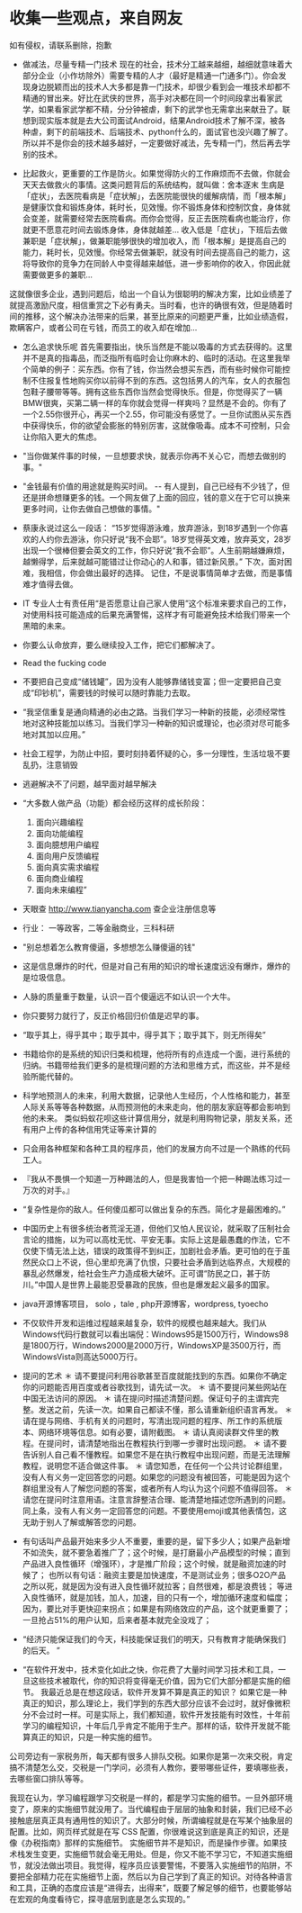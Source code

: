# 收集一些观点，来自网友
如有侵权，请联系删除，抱歉

- 做减法，尽量专精一门技术
现在的社会，技术分工越来越细，越细就意味着大部分企业（小作坊除外）需要专精的人才（最好是精通一门通多门）。你会发现身边脱颖而出的技术人大多都是靠一门技术，却很少看到会一堆技术却都不精通的冒出来。好比在武侠的世界，高手对决都在同一个时间段拿出看家武学，如果看家武学都不精，分分钟被虐，剩下的武学也无需拿出来献丑了。联想到现实版本就是去大公司面试Android，结果Android技术了解不深，被各种虐，剩下的前端技术、后端技术、python什么的，面试官也没兴趣了解了。 所以并不是你会的技术越多越好，一定要做好减法，先专精一门，然后再去学别的技术。

- 比起救火，更重要的工作是防火。如果觉得防火的工作麻烦而不去做，你就会天天去做救火的事情。这类问题背后的系统结构，就叫做：舍本逐末
生病是「症状」，去医院看病是「症状解」，去医院能很快的缓解病情，而「根本解」是健康饮食和锻炼身体，耗时长，见效慢。你不锻炼身体和控制饮食，身体就会变差，就需要经常去医院看病。而你会觉得，反正去医院看病也能治疗，你就更不愿意花时间去锻炼身体，身体就越差...
收入低是「症状」，下班后去做兼职是「症状解」，做兼职能够很快的增加收入，而「根本解」是提高自己的能力，耗时长，见效慢。你经常去做兼职，就没有时间去提高自己的能力，这将导致你的竞争力在同龄人中变得越来越低，进一步影响你的收入，你因此就需要做更多的兼职...

这就像很多企业，遇到问题后，给出一个自认为很聪明的解决方案，比如业绩差了就提高激励尺度，相信重赏之下必有勇夫。当时看，也许的确很有效，但是随着时间的推移，这个解决办法带来的后果，甚至比原来的问题更严重，比如业绩造假，欺瞒客户，或者公司在亏钱，而员工的收入却在增加...

- 怎么追求快乐呢
首先需要指出，快乐当然是不能以吸毒的方式去获得的。这里并不是真的指毒品，而泛指所有临时会让你麻木的、临时的活动。在这里我举个简单的例子：买东西。你有了钱，你当然会想买东西，而有些时候你可能控制不住报复性地购买你以前得不到的东西。这包括男人的汽车，女人的衣服包包鞋子腰带等等。拥有这些东西你当然会觉得快乐。但是，你觉得买了一辆BMW很爽，买第二辆一样的车你就会觉得一样爽吗？显然是不会的。你有了一个2.55你很开心，再买一个2.55，你可能没有感觉了。一旦你试图从买东西中获得快乐，你的欲望会膨胀的特别厉害，这就像吸毒。成本不可控制，只会让你陷入更大的焦虑。

- "当你做某件事的时候，一旦想要求快，就表示你再不关心它，而想去做别的事。"

- "金钱最有价值的用途就是购买时间。
-- 有人提到，自己已经有不少钱了，但还是拼命想赚更多的钱。一个网友做了上面的回应，钱的意义在于它可以换来更多时间，让你去做自己想做的事情。"

- 蔡康永说过这么一段话：
“15岁觉得游泳难，放弃游泳，到18岁遇到一个你喜欢的人约你去游泳，你只好说“我不会耶”。18岁觉得英文难，放弃英文，28岁出现一个很棒但要会英文的工作，你只好说“我不会耶”。人生前期越嫌麻烦，越懒得学，后来就越可能错过让你动心的人和事，错过新风景。”
下次，面对困难，我相信，你会做出最好的选择。
记住，不是说事情简单才去做，而是事情难才值得去做。

- IT 专业人士有责任用“是否愿意让自己家人使用”这个标准来要求自己的工作，对使用科技可能造成的后果充满警惕，这样才有可能避免技术给我们带来一个黑暗的未来。

- 你要么认命放弃，要么继续投入工作，把它们都解决了。

- Read the fucking code

- 不要把自己变成“储钱罐”，因为没有人能够靠储钱变富；但一定要把自己变成“印钞机”，需要钱的时候可以随时靠能力去取。

- “我坚信重复是通向精通的必由之路。当我们学习一种新的技能，必须经常性地对这种技能加以练习。当我们学习一种新的知识或理论，也必须对尽可能多地对其加以应用。”

- 社会工程学，为防止中招，要时刻持着怀疑的心，多一分理性，生活垃圾不要乱扔，注意销毁 

- 逃避解决不了问题，越早面对越早解决 

- “大多数人做产品（功能）都会经历这样的成长阶段： 
  1. 面向兴趣编程 
  2. 面向功能编程 
  3. 面向臆想用户编程 
  4. 面向用户反馈编程 
  5. 面向真实需求编程 
  6. 面向商业编程 
  7. 面向未来编程”
  
- 天眼查 http://www.tianyancha.com   查企业注册信息等
  
-   行业： 一等政客，二等金融商业，三科科研
  
-   "别总想着怎么教育傻逼，多想想怎么赚傻逼的钱"
  
-   这是信息爆炸的时代，但是对自己有用的知识的增长速度远没有爆炸，爆炸的是垃圾信息。
  
-  人脉的质量重于数量，认识一百个傻逼远不如认识一个大牛。
  
-   你只要努力就行了，反正价格回归价值是迟早的事。

- “取乎其上，得乎其中；取乎其中，得乎其下；取乎其下，则无所得矣”
  
- 书籍给你的是系统的知识归类和梳理，他将所有的点连成一个面，进行系统的归纳。书籍带给我们更多的是梳理问题的方法和思维方式，而这些，并不是经验所能代替的。
  
- 科学地预测人的未来，利用大数据，记录他人生经历，个人性格和能力，甚至人际关系等等各种数据，从而预测他的未来走向，他的朋友家庭等都会影响到他的未来。
  类似蚂蚁花呗这些计算信用分，就是利用购物记录，朋友关系，还有用户上传的各种信用凭证等来计算的
  
-  只会用各种框架和各种工具的程序员，他们的发展方向不过是一个熟练的代码工人。

- 『我从不畏惧一个知道一万种踢法的人，但是我害怕一个把一种踢法练习过一万次的对手。』

- “复杂性是你的敌人。任何傻瓜都可以做出复杂的东西。简化才是最困难的。” 

- 中国历史上有很多统治者荒淫无道，但他们又怕人民议论，就采取了压制社会言论的措施，以为可以高枕无忧、平安无事。实际上这是最愚蠢的作法，它不仅使下情无法上达，错误的政策得不到纠正，加剧社会矛盾。更可怕的在于虽然民众口上不说，但心里却充满了仇恨，只要社会矛盾到达临界点，大规模的暴乱必然爆发，给社会生产力造成极大破坏。正可谓“防民之口，甚于防川。”中国人是世界上最能忍受暴政的民族，但也是爆发起义最多的国家。

- java开源博客项目， solo ，tale ,   php开源博客，wordpress, tyoecho

- 不仅软件开发和运维过程越来越复杂，软件的规模也越来越大。我们从Windows代码行数就可以看出端倪：Windows95是1500万行，Windows98是1800万行，Windows2000是2000万行，WindowsXP是3500万行，而WindowsVista则高达5000万行。

- 提问的艺术
  ＊ 请不要提问利用谷歌甚至百度就能找到的东西。如果你不确定你的问题能否用百度或者谷歌找到，请先试一次。
  ＊ 请不要提问某些网站在中国无法访问的原因。
  ＊ 请在提问时描述清楚问题。保证句子的主谓宾完整。发送之前，先读一次。如果自己都读不懂，那么请重新组织语言再发。
  ＊ 请在提与网络、手机有关的问题时，写清出现问题的程序、所工作的系统版本、网络环境等信息。如有必要，请附截图。
  ＊ 请认真阅读群文件里的教程。在提问时，请清楚地指出在教程执行到哪一步骤时出现问题。
  ＊ 请不要告诉别人自己看不懂教程。如果您不是在执行教程中出现问题，而是无法理解教程，说明您不适合做这件事。
  ＊ 请您知悉，在任何一个公共讨论群组里，没有人有义务一定回答您的问题。如果您的问题没有被回答，可能是因为这个群组里没有人了解您问题的答案，或者所有人均认为这个问题不值得回答。
  ＊ 请您在提问时注意用语。注意言辞整洁合理、能清楚地描述您所遇到的问题。同上条，没有人有义务一定回答您的问题。不要使用emoji或其他表情包，这无助于别人了解或解答您的问题。

- 有句话叫产品最开始来多少人不重要，重要的是，留下多少人；如果产品新增不如流失，就不要急着推广了；这个时候，是打磨最小产品模型的时候；直到产品进入良性循环（增强环），才是推广阶段；这个时候，就是融资加速的时候了；
也所以有句话：融资主要是加快速度，不是测试业务；很多O2O产品之所以死，就是因为没有进入良性循环就拉客；自然很难，都是浪费钱；
等进入良性循环，就是加钱，加人，加速，目的只有一个，增加循环速度和幅度；因为，要比对手更快迎来拐点；如果是有网络效应的产品，这个就更重要了；一旦抢占51%的用户认知，后来者基本就完全没戏了；

- “经济只能保证我们的今天，科技能保证我们的明天，只有教育才能确保我们的后天。 ”

- “在软件开发中，技术变化如此之快，你花费了大量时间学习技术和工具，一旦这些技术被取代，你的知识将变得毫无价值，因为它们大部分都是实施的细节。
我最近总是在想这段话，软件开发算不算是真正的知识？
如果它是一种真正的知识，那么理论上，我们学到的东西大部分应该不会过时，就好像微积分不会过时一样。可是实际上，我们都知道，软件开发技能有时效性，十年前学习的编程知识，十年后几乎肯定不能用于生产。那样的话，软件开发就不能算真正的知识，只是一种实施的细节。

公司旁边有一家税务所，每天都有很多人排队交税。如果你是第一次来交税，肯定搞不清楚怎么交，交税是一门学问，必须有人教你，要带哪些证件，要填哪些表，去哪些窗口排队等等。

我现在认为，学习编程跟学习交税是一样的，都是学习实施的细节。一旦外部环境变了，原来的实施细节就没用了。当代编程由于层层的抽象和封装，我们已经不必接触底层真正具有通用性的知识了。大部分时候，所谓编程就是在写某个抽象层的配置。比如，网页样式就是在写 CSS 配置，你很难说这到底是真正的知识，还是像《办税指南》那样的实施细节。
实施细节并不是知识，而是操作步骤。如果技术栈发生变更，实施细节就会毫无用处。但是，你又不能不学习它，不知道实施细节，就没法做出项目。我觉得，程序员应该要警惕，不要落入实施细节的陷阱，不要把全部精力花在实施细节上面，然后以为自己学到了真正的知识。对待各种语言和工具，正确的态度应该是“进得去，出得来”，既要了解足够的细节，也要能够站在宏观的角度看待它，探寻底层到底是怎么实现的。”